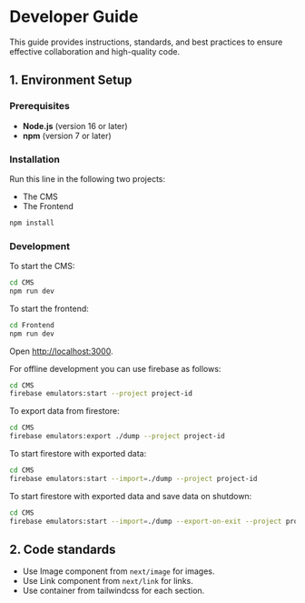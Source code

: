 # Developer Guide

This guide provides instructions, standards, and best practices 
to ensure effective collaboration and high-quality code.

## 1. Environment Setup

### Prerequisites

- **Node.js** (version 16 or later)
- **npm** (version 7 or later)

### Installation

Run this line in the following two projects:
- The CMS
- The Frontend

```bash
npm install
```

### Development

To start the CMS:

```bash
cd CMS
npm run dev
```

To start the frontend:

```bash
cd Frontend
npm run dev
```

Open [http://localhost:3000](http://localhost:3000).

For offline development you can use firebase as follows:

```bash
cd CMS
firebase emulators:start --project project-id
```

To export data from firestore:

```bash
cd CMS
firebase emulators:export ./dump --project project-id
```

To start firestore with exported data:

```bash
cd CMS
firebase emulators:start --import=./dump --project project-id
```

To start firestore with exported data and save data on shutdown:

```bash
cd CMS
firebase emulators:start --import=./dump --export-on-exit --project project-id
```

## 2. Code standards

- Use Image component from `next/image` for images.
- Use Link component from `next/link` for links.
- Use container from tailwindcss for each section.
